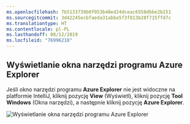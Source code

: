 ```yaml
---
ms.openlocfilehash: 7b5133739b0f053b40ed24dceac6558dbbe2b151
ms.sourcegitcommit: 3d42245ecbfaeda31abba5f3f813b28f715ffd7c
ms.translationtype: HT
ms.contentlocale: pl-PL
ms.lasthandoff: 08/12/2019
ms.locfileid: "76996218"
---
```

## <a name="displaying-the-azure-explorer-tool-window"></a>Wyświetlanie okna narzędzi programu Azure Explorer

Jeśli okno narzędzi programu **Azure Explorer** nie jest widoczne na platformie IntelliJ, kliknij pozycję **View** (Wyświetl), kliknij pozycję **Tool Windows** (Okna narzędzi), a następnie kliknij pozycję **Azure Explorer**.

![Wyświetlanie okna narzędzi programu Azure Explorer](../media/azure-toolkit-for-intellij-show-azure-explorer/show-az-exp-01.png)

